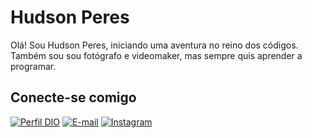 # Hudson Peres

Olá! Sou Hudson Peres, iniciando uma aventura no reino dos códigos. Também sou sou fotógrafo e videomaker, mas sempre quis aprender a programar. 


## Conecte-se comigo
[![Perfil DIO](https://img.shields.io/badge/-Meu%20Perfil%20na%20DIO-30A3DC?style=for-the-badge)](https://web.dio.me/users/HUDSONAAP/)
[![E-mail](https://img.shields.io/badge/-Email-000?style=for-the-badge&logo=microsoft-outlook&logoColor=E94D5F)](mailto:HUDSONAAP@GMAIL.COM)
[![Instagram](https://img.shields.io/badge/Instagram-000?style=for-the-badge&logo=instagram)](https://www.instagram.com/HUDSONAAP/)



